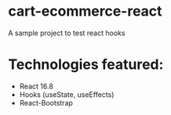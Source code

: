 # cart-ecommerce-react
A sample project to test react hooks


# Technologies featured:
- React 16.8
- Hooks (useState, useEffects)
- React-Bootstrap
